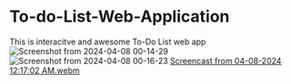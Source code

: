 # To-do-List-Web-Application
This is interacitve and awesome To-Do List web app
![Screenshot from 2024-04-08 00-14-29](https://github.com/teddyhabtamu/To-do-List-Web-Application/assets/120775736/2c63aa84-ecda-46de-afed-5b7d4763098e)
![Screenshot from 2024-04-08 00-16-23](https://github.com/teddyhabtamu/To-do-List-Web-Application/assets/120775736/c5f8a8b9-5aa5-453b-88fc-bd4c426e5d0a)
[Screencast from 04-08-2024 12:17:02 AM.webm](https://github.com/teddyhabtamu/To-do-List-Web-Application/assets/120775736/08145e39-d829-4439-8130-b8d6b3406916)
